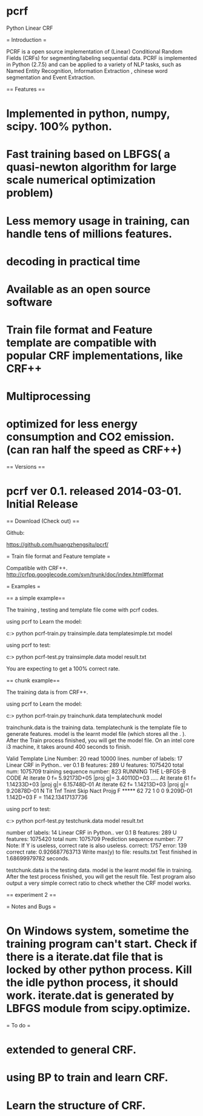 pcrf
====

Python Linear CRF


= Introduction =

PCRF is a open source implementation of (Linear) Conditional Random Fields (CRFs) for segmenting/labeling sequential data. PCRF is implemented in Python (2.7.5) and can be applied to a variety of NLP tasks, such as Named Entity Recognition, Information Extraction , chinese word segmentation and Event Extraction.


== Features ==

# Implemented in python, numpy, scipy. 100% python.
# Fast training based on LBFGS( a quasi-newton algorithm for large scale numerical optimization problem)
# Less memory usage in training, can handle tens of millions features.
# decoding in practical time
# Available as an open source software
# Train file format and Feature template are compatible with popular CRF implementations, like CRF++
# Multiprocessing
# optimized for less energy consumption and CO2 emission. (can ran half the speed as CRF++)

== Versions ==

# pcrf ver 0.1.  released 2014-03-01. Initial Release

==  Download (Check out) ==


Github:

https://github.com/huangzhengsjtu/pcrf/

=  Train file format and Feature template =

Compatible with CRF++. http://crfpp.googlecode.com/svn/trunk/doc/index.html#format

=  Examples =

== a simple example==

The training , testing and template file come with pcrf codes.

using pcrf to Learn the model:

  c:\> python pcrf-train.py trainsimple.data templatesimple.txt model  

using pcrf to test:

  c:\> python pcrf-test.py trainsimple.data model result.txt

You are expecting to get a 100% correct rate.

== chunk example==

The training data is from CRF++. 

using pcrf to Learn the model:

  c:\> python pcrf-train.py trainchunk.data templatechunk model  

trainchunk.data is the training data. templatechunk is the template file to generate features. model is the learnt model file (which stores all the <math>\theta</math>. ). After the Train process finished, you will get the model file. On an intel core i3 machine, it takes around 400 seconds to finish. 

  Valid Template Line Number: 20
  read  10000  lines.
  number of labels: 17
  Linear CRF in Python.. ver 0.1
  B features: 289 U features: 1075420 total num: 1075709
  training sequence number: 823
  RUNNING THE L-BFGS-B CODE
  At iterate    0    f=  5.92173D+05    |proj g|=  3.40110D+03
  .....
  At iterate   61    f=  1.14233D+03    |proj g|=  6.15748D-01
  At iterate   62    f=  1.14213D+03    |proj g|=  9.20878D-01
     N    Tit     Tnf  Tnint  Skip  Nact     Projg        F
  *****     62     72      1     0     0   9.209D-01   1.142D+03
    F =   1142.13417137736

using pcrf to test:

  c:\> python pcrf-test.py testchunk.data model result.txt


  number of labels: 14
  Linear CRF in Python.. ver 0.1
  B features: 289 U features: 1075420 total num: 1075709
  Prediction sequence number: 77
  Note: If Y is useless, correct rate is also useless.
  correct: 1757 error: 139  correct rate: 0.926687763713
  Write max(y) to file: results.txt
  Test finished in  1.68699979782 seconds.

testchunk.data is the testing data. model is the learnt model file in training. After the test process finished, you will get the result file. Test program also output a very simple correct ratio to check whether the CRF model works.

== experiment 2 ==


= Notes and Bugs =
# On Windows system, sometime the training program can't start. Check if there is a iterate.dat file that is locked by other python process. Kill the idle python process, it should work. iterate.dat is generated by LBFGS module from scipy.optimize.

= To do =
# extended to general CRF.
# using BP to train and learn CRF.
# Learn the structure of CRF.
